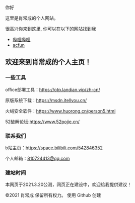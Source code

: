 <p>你好</p>
<p>这里是肖常成的个人网站。 </p>
<p>很高兴你来到这里, 你可以在以下的网站找到我</p>

<ul>
  <li> <a href="https://space.bilibili.com/542846352">哔哩哔哩</a> </li>
  <li> <a href="https://www.acfun.cn/u/48681069">acfun</a> </li>
</ul>

## 欢迎来到肖常成的个人主页！

### 一些工具

office部署工具：https://otp.landian.vip/zh-cn/

原版系统下载：https://msdn.itellyou.cn/

火绒安全软件：https://www.huorong.cn/person5.html

52破解论坛:https://www.52pojie.cn/

### 联系我们

b站主页：https://space.bilibili.com/542846352

个人邮箱：810724413@qq.com

### 建站时间

本网页于2021.3.20公测，网页正在建设中，欢迎给我提供建议！

©2021 肖常成 保留所有权力。       使用 Github 创建
